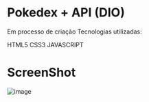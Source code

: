 # Pokedex + API (DIO)

Em processo de criação
Tecnologias utilizadas:

HTML5
CSS3
JAVASCRIPT

# ScreenShot
![image](https://github.com/cardosokks/js-developer-pokedex/assets/106789759/b292d56f-cd29-40dc-9cb6-32702c8a8cb1)


